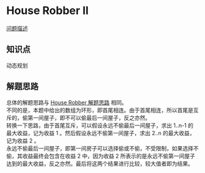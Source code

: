 # House Robber II

[问题描述](https://leetcode.com/problems/house-robber-ii/description/)

## 知识点

动态规划

## 解题思路

总体的解题思路与 [House Robber 解题思路](https://gitee.com/bingzhong-project/leetcode/blob/master/algorithms/house-robber/solutions.md) 相同。  
不同的是，本题中给出的数组为环形，即首尾相连。由于首尾相连，所以首尾是互斥的，偷第一间屋子，即不可以偷最后一间屋子，反之亦然。  
转换一下思路，由于首尾互斥，可以假设永远不偷最后一间屋子，求出 1..n-1 的最大收益，记为收益 1 。然后假设永远不偷第一间屋子，求出 2..n 的最大收益，记为收益 2 。  
永远不偷最后一间屋子，即第一间房子可以选择偷或不偷，不受限制，如果选择不偷，其收益最终会包含在收益 2 中，因为收益 2 所表示的是永远不偷第一间屋子达到的最大收益，反之亦然。最后将这两个结果进行比较，较大值者即为结果。
